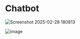 # Chatbot

![Screenshot 2025-02-28 180813](https://github.com/user-attachments/assets/97644dbf-d8d2-470a-a3c7-d5b958247abb)


![image](https://github.com/user-attachments/assets/9689d657-778a-4857-83a4-7af03a3d0456)

